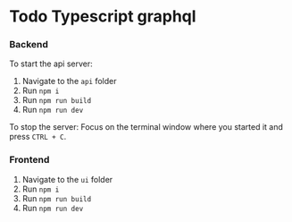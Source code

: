 
# Todo Typescript graphql

### Backend
To start the api server:

1. Navigate to the `api` folder
2. Run `npm i`
3. Run `npm run build`
4. Run `npm run dev`

To stop the server:
Focus on the terminal window where you started it and press `CTRL + C`.

### Frontend

1. Navigate to the `ui` folder
2. Run `npm i`
3. Run `npm run build`
4. Run `npm run dev`
